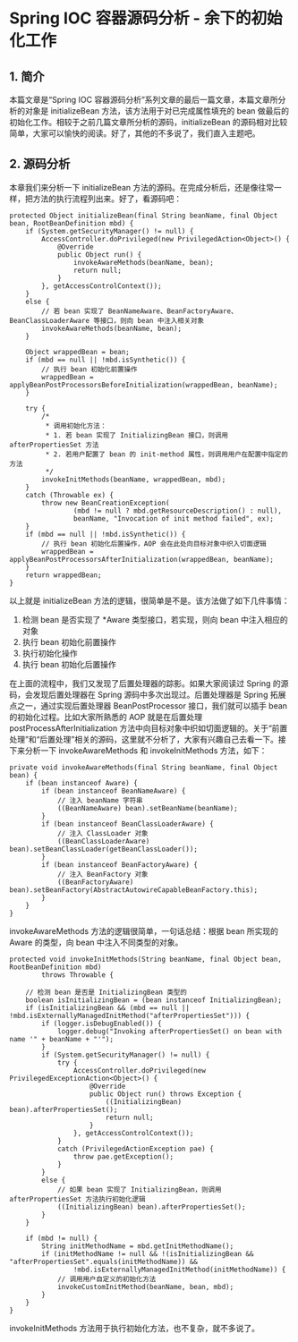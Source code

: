 # Spring IOC 容器源码分析 - 余下的初始化工作

## 1. 简介

本篇文章是“Spring IOC 容器源码分析”系列文章的最后一篇文章，本篇文章所分析的对象是 initializeBean 方法，该方法用于对已完成属性填充的 bean 做最后的初始化工作。相较于之前几篇文章所分析的源码，initializeBean 的源码相对比较简单，大家可以愉快的阅读。好了，其他的不多说了，我们直入主题吧。

##  2. 源码分析

本章我们来分析一下 initializeBean 方法的源码。在完成分析后，还是像往常一样，把方法的执行流程列出来。好了，看源码吧：

```
protected Object initializeBean(final String beanName, final Object bean, RootBeanDefinition mbd) {
    if (System.getSecurityManager() != null) {
        AccessController.doPrivileged(new PrivilegedAction<Object>() {
            @Override
            public Object run() {
                invokeAwareMethods(beanName, bean);
                return null;
            }
        }, getAccessControlContext());
    }
    else {
        // 若 bean 实现了 BeanNameAware、BeanFactoryAware、BeanClassLoaderAware 等接口，则向 bean 中注入相关对象
        invokeAwareMethods(beanName, bean);
    }

    Object wrappedBean = bean;
    if (mbd == null || !mbd.isSynthetic()) {
        // 执行 bean 初始化前置操作
        wrappedBean = applyBeanPostProcessorsBeforeInitialization(wrappedBean, beanName);
    }

    try {
        /*
         * 调用初始化方法：
         * 1. 若 bean 实现了 InitializingBean 接口，则调用 afterPropertiesSet 方法
         * 2. 若用户配置了 bean 的 init-method 属性，则调用用户在配置中指定的方法
         */
        invokeInitMethods(beanName, wrappedBean, mbd);
    }
    catch (Throwable ex) {
        throw new BeanCreationException(
                (mbd != null ? mbd.getResourceDescription() : null),
                beanName, "Invocation of init method failed", ex);
    }
    if (mbd == null || !mbd.isSynthetic()) {
        // 执行 bean 初始化后置操作，AOP 会在此处向目标对象中织入切面逻辑
        wrappedBean = applyBeanPostProcessorsAfterInitialization(wrappedBean, beanName);
    }
    return wrappedBean;
}
```

以上就是 initializeBean 方法的逻辑，很简单是不是。该方法做了如下几件事情：

1. 检测 bean 是否实现了 *Aware 类型接口，若实现，则向 bean 中注入相应的对象
2. 执行 bean 初始化前置操作
3. 执行初始化操作
4. 执行 bean 初始化后置操作

在上面的流程中，我们又发现了后置处理器的踪影。如果大家阅读过 Spring 的源码，会发现后置处理器在 Spring 源码中多次出现过。后置处理器是 Spring 拓展点之一，通过实现后置处理器 BeanPostProcessor 接口，我们就可以插手 bean 的初始化过程。比如大家所熟悉的 AOP 就是在后置处理 postProcessAfterInitialization 方法中向目标对象中织如切面逻辑的。关于“前置处理”和“后置处理”相关的源码，这里就不分析了，大家有兴趣自己去看一下。接下来分析一下 invokeAwareMethods 和 invokeInitMethods 方法，如下：

```
private void invokeAwareMethods(final String beanName, final Object bean) {
    if (bean instanceof Aware) {
        if (bean instanceof BeanNameAware) {
            // 注入 beanName 字符串
            ((BeanNameAware) bean).setBeanName(beanName);
        }
        if (bean instanceof BeanClassLoaderAware) {
            // 注入 ClassLoader 对象
            ((BeanClassLoaderAware) bean).setBeanClassLoader(getBeanClassLoader());
        }
        if (bean instanceof BeanFactoryAware) {
            // 注入 BeanFactory 对象
            ((BeanFactoryAware) bean).setBeanFactory(AbstractAutowireCapableBeanFactory.this);
        }
    }
}
```

invokeAwareMethods 方法的逻辑很简单，一句话总结：根据 bean 所实现的 Aware 的类型，向 bean 中注入不同类型的对象。

```
protected void invokeInitMethods(String beanName, final Object bean, RootBeanDefinition mbd)
        throws Throwable {

    // 检测 bean 是否是 InitializingBean 类型的
    boolean isInitializingBean = (bean instanceof InitializingBean);
    if (isInitializingBean && (mbd == null || !mbd.isExternallyManagedInitMethod("afterPropertiesSet"))) {
        if (logger.isDebugEnabled()) {
            logger.debug("Invoking afterPropertiesSet() on bean with name '" + beanName + "'");
        }
        if (System.getSecurityManager() != null) {
            try {
                AccessController.doPrivileged(new PrivilegedExceptionAction<Object>() {
                    @Override
                    public Object run() throws Exception {
                        ((InitializingBean) bean).afterPropertiesSet();
                        return null;
                    }
                }, getAccessControlContext());
            }
            catch (PrivilegedActionException pae) {
                throw pae.getException();
            }
        }
        else {
            // 如果 bean 实现了 InitializingBean，则调用 afterPropertiesSet 方法执行初始化逻辑
            ((InitializingBean) bean).afterPropertiesSet();
        }
    }

    if (mbd != null) {
        String initMethodName = mbd.getInitMethodName();
        if (initMethodName != null && !(isInitializingBean && "afterPropertiesSet".equals(initMethodName)) &&
                !mbd.isExternallyManagedInitMethod(initMethodName)) {
            // 调用用户自定义的初始化方法
            invokeCustomInitMethod(beanName, bean, mbd);
        }
    }
}
```

invokeInitMethods 方法用于执行初始化方法，也不复杂，就不多说了。